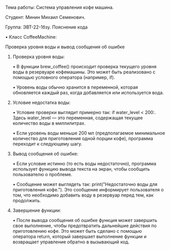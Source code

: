 Тема работы: Система управления кофе машина.

Студент: Минин Михаил Семенович.

Группа: ЭВТ-22-1бзу.
Пояснение кода

• Класс CoffeeMachine:

Проверка уровня воды и вывод сообщения об ошибке

1. Проверка уровня воды: 

   • В функции brew_coffee() происходит проверка текущего уровня воды в резервуаре кофемашины. Это может быть реализовано с помощью условного оператора (например, if).

   • Уровень воды обычно хранится в переменной, которая обновляется каждый раз, когда добавляется или используется вода.

2. Условие недостатка воды:

   • Условие проверки выглядит примерно так: if water_level < 200:. Здесь water_level — это переменная, содержащая текущее количество воды в миллилитрах.

   • Если уровень воды меньше 200 мл (предполагаемое минимальное количество для приготовления одной порции кофе), программа переходит к следующему шагу.

3. Вывод сообщения об ошибке:

   • Если условие истинно (то есть воды недостаточно), программа использует функцию вывода текста на экран, чтобы сообщить пользователю о проблеме.

   • Сообщение может выглядеть так: print("Недостаточно воды для приготовления кофе."). Это сообщение информирует пользователя о том, что необходимо добавить воду в резервуар перед тем, как продолжить.

4. Завершение функции:

   • После вывода сообщения об ошибке функция может завершить свое выполнение, чтобы предотвратить дальнейшие действия по приготовлению кофе. Это может быть сделано с помощью оператора return, который завершает выполнение функции и возвращает управление обратно в вызывающий код.
